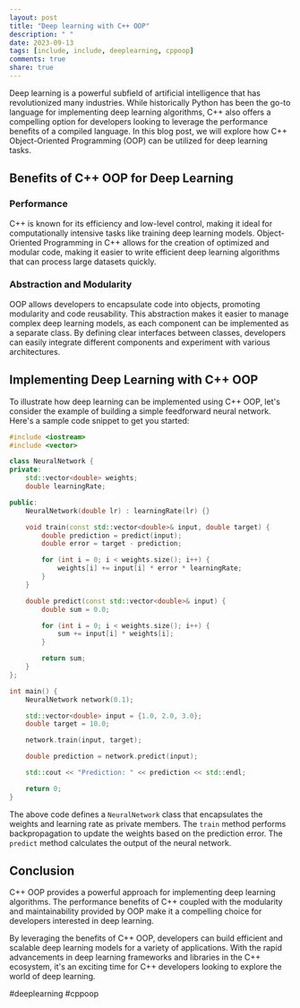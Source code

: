 ```yaml
---
layout: post
title: "Deep learning with C++ OOP"
description: " "
date: 2023-09-13
tags: [include, include, deeplearning, cppoop]
comments: true
share: true
---
```


Deep learning is a powerful subfield of artificial intelligence that has revolutionized many industries. While historically Python has been the go-to language for implementing deep learning algorithms, C++ also offers a compelling option for developers looking to leverage the performance benefits of a compiled language. In this blog post, we will explore how C++ Object-Oriented Programming (OOP) can be utilized for deep learning tasks.

## Benefits of C++ OOP for Deep Learning

### Performance
C++ is known for its efficiency and low-level control, making it ideal for computationally intensive tasks like training deep learning models. Object-Oriented Programming in C++ allows for the creation of optimized and modular code, making it easier to write efficient deep learning algorithms that can process large datasets quickly.

### Abstraction and Modularity
OOP allows developers to encapsulate code into objects, promoting modularity and code reusability. This abstraction makes it easier to manage complex deep learning models, as each component can be implemented as a separate class. By defining clear interfaces between classes, developers can easily integrate different components and experiment with various architectures.

## Implementing Deep Learning with C++ OOP

To illustrate how deep learning can be implemented using C++ OOP, let's consider the example of building a simple feedforward neural network. Here's a sample code snippet to get you started:

```cpp
#include <iostream>
#include <vector>

class NeuralNetwork {
private:
    std::vector<double> weights;
    double learningRate;

public:
    NeuralNetwork(double lr) : learningRate(lr) {}

    void train(const std::vector<double>& input, double target) {
        double prediction = predict(input);
        double error = target - prediction;

        for (int i = 0; i < weights.size(); i++) {
            weights[i] += input[i] * error * learningRate;
        }
    }

    double predict(const std::vector<double>& input) {
        double sum = 0.0;

        for (int i = 0; i < weights.size(); i++) {
            sum += input[i] * weights[i];
        }

        return sum;
    }
};

int main() {
    NeuralNetwork network(0.1);

    std::vector<double> input = {1.0, 2.0, 3.0};
    double target = 10.0;

    network.train(input, target);

    double prediction = network.predict(input);

    std::cout << "Prediction: " << prediction << std::endl;

    return 0;
}
```
The above code defines a `NeuralNetwork` class that encapsulates the weights and learning rate as private members. The `train` method performs backpropagation to update the weights based on the prediction error. The `predict` method calculates the output of the neural network.

## Conclusion

C++ OOP provides a powerful approach for implementing deep learning algorithms. The performance benefits of C++ coupled with the modularity and maintainability provided by OOP make it a compelling choice for developers interested in deep learning.

By leveraging the benefits of C++ OOP, developers can build efficient and scalable deep learning models for a variety of applications. With the rapid advancements in deep learning frameworks and libraries in the C++ ecosystem, it's an exciting time for C++ developers looking to explore the world of deep learning.

#deeplearning #cppoop